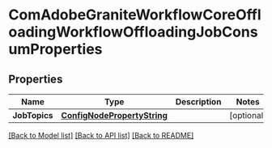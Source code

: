 # ComAdobeGraniteWorkflowCoreOffloadingWorkflowOffloadingJobConsumProperties

## Properties
Name | Type | Description | Notes
------------ | ------------- | ------------- | -------------
**JobTopics** | [**ConfigNodePropertyString**](configNodePropertyString.md) |  | [optional] 

[[Back to Model list]](../README.md#documentation-for-models) [[Back to API list]](../README.md#documentation-for-api-endpoints) [[Back to README]](../README.md)


